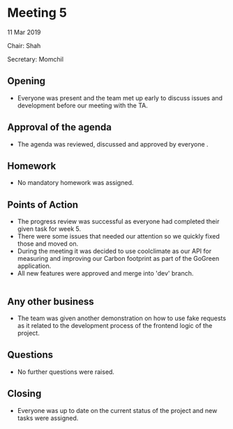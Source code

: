 # Meeting 5
11 Mar 2019

Chair: Shah

Secretary: Momchil

## Opening
- Everyone was present and the team met up early to discuss issues and development before our meeting with the TA.

## Approval of the agenda
- The agenda was reviewed, discussed and approved by everyone .

## Homework 
- No mandatory homework was assigned.

## Points of Action
- The progress review was successful as everyone had completed their given task for week 5.
- There were some issues that needed our attention so we quickly fixed those and moved on.
- During the meeting it was decided to use coolclimate as our API for measuring and improving our Carbon footprint as part of the GoGreen application.
- All new features were approved and merge into 'dev' branch. 

```

  ```  
	
## Any other business

- The team was given another demonstration on how to use fake requests as it related to the development process of the frontend logic of the project.


## Questions
- No further questions were raised.
		

## Closing
- Everyone was up to date on the current status of the project and new tasks were assigned.